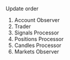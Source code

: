 Update order

1. Account Observer
2. Trader
3. Signals Processor
4. Positions Processor
5. Candles Processor
6. Markets Observer